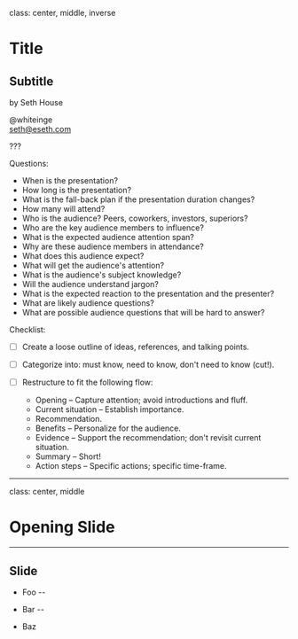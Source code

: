 class: center, middle, inverse

# Title
## Subtitle

by Seth House

@whiteinge<br>
seth@eseth.com

???

Questions:

* When is the presentation?
* How long is the presentation?
* What is the fall-back plan if the presentation duration changes?
* How many will attend?
* Who is the audience? Peers, coworkers, investors, superiors?
* Who are the key audience members to influence?
* What is the expected audience attention span?
* Why are these audience members in attendance?
* What does this audience expect?
* What will get the audience's attention?
* What is the audience's subject knowledge?
* Will the audience understand jargon?
* What is the expected reaction to the presentation and the presenter?
* What are likely audience questions?
* What are possible audience questions that will be hard to answer?

Checklist:

* [ ] Create a loose outline of ideas, references, and talking points.
* [ ] Categorize into: must know, need to know, don't need to know (cut!).
* [ ] Restructure to fit the following flow:

  * Opening – Capture attention; avoid introductions and fluff.
  * Current situation – Establish importance.
  * Recommendation.
  * Benefits – Personalize for the audience.
  * Evidence – Support the recommendation; don't revisit current situation.
  * Summary – Short!
  * Action steps – Specific actions; specific time-frame.

<!--
Remark cheatsheet:

class: left, center, right, top, middle, bottom

background-image: url(image.jpg)
background-position: center;
background-repeat: no-repeat;
background-size: contain;

count: true
exclude: false


.left-column[
Text here
]

.right-column[
Text here
]

.footnote[
* [Link](http://example.com)
* [Link 2](http://example.org)
* [Link 3](http://example.net)
]
-->

---

class: center, middle

# Opening Slide

---

## Slide

* Foo
--

* Bar
--

* Baz
